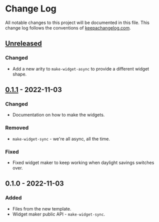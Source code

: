 # Change Log
All notable changes to this project will be documented in this file. This change log follows the conventions of [keepachangelog.com](http://keepachangelog.com/).

## [Unreleased]
### Changed
- Add a new arity to `make-widget-async` to provide a different widget shape.

## [0.1.1] - 2022-11-03
### Changed
- Documentation on how to make the widgets.

### Removed
- `make-widget-sync` - we're all async, all the time.

### Fixed
- Fixed widget maker to keep working when daylight savings switches over.

## 0.1.0 - 2022-11-03
### Added
- Files from the new template.
- Widget maker public API - `make-widget-sync`.

[Unreleased]: https://sourcehost.site/your-name/clj-api/compare/0.1.1...HEAD
[0.1.1]: https://sourcehost.site/your-name/clj-api/compare/0.1.0...0.1.1
